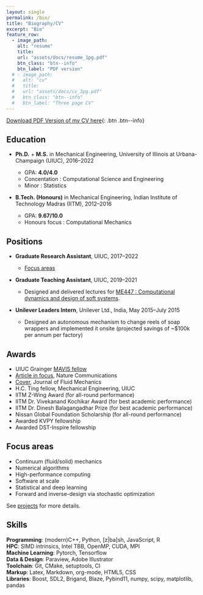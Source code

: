 ```yaml
---
layout: single
permalink: /bio/
title: "Biography/CV"
excerpt: "Bio"
feature_row:
  - image_path:
    alt: "resume"
    title:
    url: "assets/docs/resume_1pg.pdf"
    btn_class: "btn--info"
    btn_label: "PDF version"
  # - image_path:
  #   alt: "cv"
  #   title:
  #   url: "assets/docs/cv_3pg.pdf"
  #   btn_class: "btn--info"
  #   btn_label: "Three page CV"
---
```


[Download PDF Version of my CV here](/assets/docs/resume_1pg.pdf){: .btn .btn--info}

## Education

- **Ph.D.** + **M.S.** in Mechanical Engineering,
University of Illinois at Urbana-Champaign (UIUC), 2016–2022
  - GPA: **4.0/4.0**
  - Concentation : Computational Science and Engineering
  - Minor : Statistics

- **B.Tech. (Honours)** in Mechanical Engineering,
Indian Institute of Technology Madras (IITM), 2012–2016
  - GPA: **9.67/10.0**
  - Honours focus : Computational Mechanics

## Positions

- **Graduate Research Assistant**, UIUC, 2017–2022
  - [Focus areas](#focus-areas)
- **Graduate Teaching Assistant**, UIUC, 2019–2021
  - Designed and delivered lectures for [ME447 : Computational dynamics and design of soft systems](/teaching/).

- **Unilever Leaders Intern**, Unilever Ltd., India, May 2015–July 2015
  - Designed an autonomous mechanism to change reels of soap wrappers and implemented it onsite
  (projected savings of ~$100k per annum per factory)

<!-- - **Research Intern**, Forbes Marshall Pvt. Ltd., India, Dec 2014–Feb 2015

- **Quality Control Intern**, TVS Motors, India, May 2014–July 2014 -->

## Awards

- UIUC Grainger [MAVIS fellow](https://mechse.illinois.edu/news/39407)
- [Article in focus](https://www.nature.com/articles/s41467-021-26276-x), Nature Communications
- [Cover](http://mattia-lab.com/wp-content/uploads/2019/10/00221120_878.pdf), Journal of Fluid Mechanics
- H.C. Ting fellow, Mechanical Engineering, UIUC
- IITM Z-Wing Award (for all-round performance)
- IITM Dr. Vivekanand Kochikar Award (for best academic performance)
- IITM Dr. Dinesh Balagangadhar Prize (for best academic performance)
- Nissan Global Foundation Scholarship (for all-round performance)
- Awarded KVPY fellowship
- Awarded DST-Inspire fellowship

## Focus areas
- Continuum (fluid/solid) mechanics
- Numerical algorithms
- High-performance computing
- Software at scale
- Statistical and deep learning
- Forward and inverse-design via stochastic optimization

See [projects](/projects/) for more details.
<!-- TODO : link each to a project -->
<!-- For more information see my [publications](/publications) and [projects](/research). -->

## Skills

**Programming**: (modern)C++, Python, [z|ba]sh, JavaScript, R <br>
**HPC**: SIMD intrinsics, Intel TBB, OpenMP, CUDA, MPI<br>
**Machine Learning**: Pytorch, Tensorflow <br>
**Data & Design**: Paraview, Adobe Illustrator <br>
**Toolchain**: Git, CMake, setuptools, CI <br>
**Markup**: Latex, Markdown, org-mode, HTML5, CSS <br>
**Libraries**: Boost, SDL2, Brigand, Blaze, Pybind11, numpy, scipy, matplotlib, pandas
